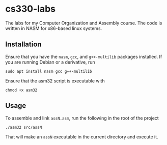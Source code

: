 # cs330-labs
The labs for my Computer Organization and Assembly course. The code is written in NASM for x86-based linux systems.

## Installation
Ensure that you have the `nasm`, `gcc`, and `g++-multilib` packages installed. If you are running Debian or a derivative, run
```
sudo apt install nasm gcc g++-multilib
```
Ensure that the asm32 script is executable with 
```
chmod +x asm32
```

## Usage
To assemble and link `assN.asm`, run the following in the root of the project
```
./asm32 src/assN
```
That will make an `assN` executable in the current directory and execute it.
